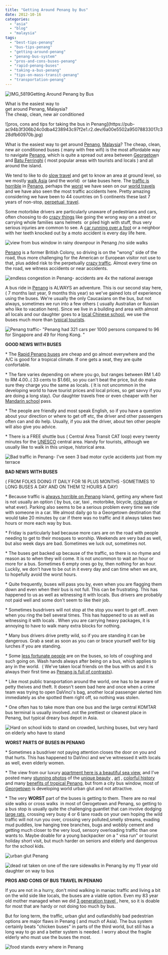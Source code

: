 ```yaml
---
title: "Getting Around Penang by Bus"
date: 2012-10-16
categories: 
  - "asia"
  - "blog"
  - "malaysia"
tags: 
  - "best-tips-penang"
  - "bus-tips-penang"
  - "getting-around-penang"
  - "penang-bus-system"
  - "pros-and-cons-buses-penang"
  - "rapid-penang-buses"
  - "taking-a-bus-penang"
  - "tips-on-mass-transit-penang"
  - "transportation-penang"
---
```


![IMG_5819](https://pub-ac94b3f306b24c0dba4238943c97f2e1.r2.dev/6a00e5502a95078833017d3c73b409970c.jpg)Getting Around Penang by Bus

What is the easiest way to  
get around Penang, Malaysia?  
The cheap, clean, new air conditioned

<!--more--> ![pros, cons and tips for taking the bus in Penang](https://pub-ac94b3f306b24c0dba4238943c97f2e1.r2.dev/6a00e5502a95078833017c328dfb60970b.jpg)  
  
What is the easiest way to get around [Penang](https://pub-ac94b3f306b24c0dba4238943c97f2e1.r2.dev/2012/04/penang-apartment-or-condo-rental-plenty-of-choices.html "Penang apartment rental"), [Malaysia](https://pub-ac94b3f306b24c0dba4238943c97f2e1.r2.dev/2012/07/typical-malaysia-local-style.html "Malaysia travel")? The cheap, clean, new air conditioned buses ( many with free wifi) is the most affordable way to navigate [Penang](https://pub-ac94b3f306b24c0dba4238943c97f2e1.r2.dev/2012/05/penang-at-night.html "Penang travel"), which is quite a spread out area between [Georgetow](https://pub-ac94b3f306b24c0dba4238943c97f2e1.r2.dev/2012/08/little-india-in-georgetown-penang.html "Georgetown penang travel")n and [Batu Ferringhi](https://pub-ac94b3f306b24c0dba4238943c97f2e1.r2.dev/2012/03/how-to-find-a-rental-apartment-in-penang-part-1.html "Batu Ferringhi travel") ( most popular areas with tourists and locals ) and all around the island.  
  
We tend to like to do [slow travel](https://pub-ac94b3f306b24c0dba4238943c97f2e1.r2.dev/2011/11/slow-travel.html "slow travel advantages") and get to know an area at ground level, so we mostly [walk Asia](https://pub-ac94b3f306b24c0dba4238943c97f2e1.r2.dev/2012/08/walking-in-asia.html "walking in Asia") (and the world)  or take buses here. The [traffic is horrible](http://www.nst.com.my/streets/northern/let-s-free-penang-of-traffic-jams-1.54734 "traffic is horrible in Penang") in [Penang](https://pub-ac94b3f306b24c0dba4238943c97f2e1.r2.dev/2011/01/tropical-winter-home-in-penang-malaysia-location-indenpendent-digital-nomad-long-term-travel-tips-.html "Penang travel "), perhaps the [worst](http://thestar.com.my/metro/story.asp?file=/2012/6/18/north/11498784&sec=north "traffic problems penang") we have seen on our [world travels](https://pub-ac94b3f306b24c0dba4238943c97f2e1.r2.dev/2012/01/amazing-family-world-tour.html "world travels of a digital nomad family") and we have also seen the most traffic accidents here. Pretty amazing considering we have been to 44 countries on 5 continents these last 7 years of non-stop, [perpetual  travel](https://pub-ac94b3f306b24c0dba4238943c97f2e1.r2.dev/2010/06/early-retirement-perpetual-travel-radical-early-retirement-with-kids-rtw-family-travel-multiyear.html "perpetual travel").  
  
Some motorbike drivers are particularly unaware of pedestrians and cars, often choosing to do [crazy things](http://www.nst.com.my/streets/northern/adapting-to-the-island-s-quirky-ways-1.42494 "crazy driving penang") like going the wrong way on a street or carrying whole families sans helmets  or piled high with stuff, thus very serious injuries are common to see. A [car running over a foot](https://pub-ac94b3f306b24c0dba4238943c97f2e1.r2.dev/2011/04/india-tourist-visa-nightmare-problems-from-se-asia/comments/page/2/ "car run over food visa India story") or a neighbor with her teeth knocked out by a moto accident is every day life here.  
  
![view from bus window in rainy downpour in Penang /no side walks](https://pub-ac94b3f306b24c0dba4238943c97f2e1.r2.dev/6a00e5502a95078833017ee4540849970d.jpg)  
  
[Penang](https://pub-ac94b3f306b24c0dba4238943c97f2e1.r2.dev/2012/03/finding-a-vacation-rental-apartment-in-penang-2.html "Penang travel tips") is a former British Colony, so driving is on the "wrong" side of the road, thus more challenging for the American or European visitor not use to that, plus added risk to the perpetually [crazy traffic](http://aliran.com/archives/monthly/2001/10g.html "crazy traffic penang, malaysia"). Almost every time on the road, we witness accidents or near accidents.  
  
![endless congestion in Penang- accidents are 4x the national average](https://pub-ac94b3f306b24c0dba4238943c97f2e1.r2.dev/6a00e5502a95078833017c32b03e4e970b.jpg)  
  
  
A bus ride in [Penang](https://pub-ac94b3f306b24c0dba4238943c97f2e1.r2.dev/2012/09/clan-jetties-floating-villages-in-penang.html "Penang tourism") is ALWAYS an adventure. This is our second stay here,( 7 months last year, 9 months this year) so we've gained lots of experience using the buses. We're usually the only Caucasians on the bus, but not always, sometimes we run into a few others ( usually Australian or Russian who like to vacation here). Since we live in a building and area with almost all locals and our daughter goes to a [local Chinese school](https://pub-ac94b3f306b24c0dba4238943c97f2e1.r2.dev/2011/01/only-american-girl-in-an-all-mandarin-school-chinese-immersion-in-language-culture-through-school.html "local chinese school"), we use the buses much more than [typical tourists](http://www.lonelyplanet.com/thorntree/thread.jspa?threadID=2209972 "typical tourist Penang").  
  
![Penang traffic- "Penang had 321 cars per 1000 persons compared to 96 for Singapore and 49 for Hong Kong. "](https://pub-ac94b3f306b24c0dba4238943c97f2e1.r2.dev/6a00e5502a95078833017c32b02dc5970b.jpg)  
  
  
**GOOD NEWS WITH BUSES**  
  
\* The [Rapid Penang buses](http://www.rapidpg.com.my/ "Rapid Penang buses") are cheap and go almost everywhere and the A/C is good for a tropical climate. If one gets a seat, they are quite confortable.  
  
\* The fare varies depending on where you go, but ranges between RM 1.40 to RM 4.00..( 33 cents to $1.66), so you can't beat the price, but do make sure they charge you the same as locals. ( It is not uncommon in the developing world to have tourist prices and local prices, so get savvy if you are doing a long stay). Our daughter travels free or even cheaper with her [Mandarin school](https://pub-ac94b3f306b24c0dba4238943c97f2e1.r2.dev/2012/06/why-learn-mandarin-in-tropical-asia-penang.html "mandarin school in Asia") pass.  
  
\* The people are friendly and most speak English, so if you have a question about your direction or where to get off etc, the driver and other passengers often can and do help. Usually, if you ask the driver, about ten other people will also give you advice.  
  
\* There is a FREE shuttle bus ( Central Area Transit CAT loop) every twenty minutes for the [UNESCO](https://pub-ac94b3f306b24c0dba4238943c97f2e1.r2.dev/2011/02/20-stunning-photos-chinese-new-year-georgetown-penang.html "UNESCO Georgetown Penang photos") central area. Handy for tourists, although we usually like to walk in this unique, historical area.  
  
![Bad traffic in Penang- I've seen 3 bad motor cycle accidents just from my terrace ](https://pub-ac94b3f306b24c0dba4238943c97f2e1.r2.dev/6a00e5502a95078833017c32b034ce970b.jpg)  
  
  
**BAD NEWS WITH BUSES**  
  
( FROM FOLKS DOING IT DAILY FOR 16 PLUS MONTHS -SOMETIMES 10 LONG BUSES A DAY AND ON THEM 12 HOURS A DAY)  
  
\* Because traffic is [always horrible on Penang](http://thestar.com.my/metro/story.asp?file=/2011/12/19/north/10122745&sec=north "worsening traffic penang") Island, getting any where fast is not usually an option ( by bus, car, taxi , motorbike, bicycle, [rickshaw](https://pub-ac94b3f306b24c0dba4238943c97f2e1.r2.dev/2012/09/-rickshaw-as-art-photo.html "beautiful rickshaw photo") or what ever). Parking also seems to be a serious problem every time we ride with someone in a car. We almost daily go to a Georgetown destination that would take 20 minutes by car if there was no traffic and it always takes two hours or more each way by bus.  
  
\* Friday is particularly bad because more cars are on the road with people needing to get to their mosques to worship. Weekends are very bad as well, but also week days are bad. Sometimes we luck out, sometimes not.  
  
\* The buses get backed up because of the traffic, so there is no rhyme and reason as to when they will come. It is not uncommon to wait an hour or more for a bus. Sometimes 6 empty ones go by, then nothing for an hour. Luckily, we don't have to be out in it every day and can time when we are, to hopefully avoid the worst hours.  
  
\* Quite frequently, buses will pass you by, even when you are flagging them down and even when their bus is not full. This can be frustrating. This has happened to us as well as witnessing it with locals. Bus drivers are probably not paid well and some don't seem to like their job.  
  
\* Sometimes busdrivers will not stop at the stop you want to get off...even when you ring the bell several times. This has happened to us as well as witnessing it with locals . When you are carrying heavy packages, it is annoying to have to walk many extra blocks for nothing.  
  
\* Many bus drivers drive pretty wild, so if you are standing it can be dangerous. Grab a seat as soon as you can or brace yourself well for big lurches if you are standing.   
  
\* Some [less fortunate people](https://pub-ac94b3f306b24c0dba4238943c97f2e1.r2.dev/2012/09/poverty-in-asia.html "less fortunate people") are on the buses, so lots of coughing and such going on. Wash hands always after being on a bus, which applies to any in the world.  ( We've taken local friends on the bus with us and it is always their first time as [Penang is full of contrasts](https://pub-ac94b3f306b24c0dba4238943c97f2e1.r2.dev/2012/05/living-in-asia.html "living in Asia contrasts")).  
  
\* Like most public transportation around the world, one has to be aware of petty theives and theft. It doesn't seem bad here and once when a crime team was trying to open DaVinci's bag, another local passenger alerted him immediately as she spotted them right off, so nothing was stolen.  
  
\* One often has to take more than one bus and the large central KOMTAR bus terminal is usually involved..not the prettiest or cleanest place in Penang, but typical dreary bus depot in Asia.  
  
![Hard on school kids to stand on crowded, lurching buses, but very hard on elderly who have to stand ](https://pub-ac94b3f306b24c0dba4238943c97f2e1.r2.dev/6a00e5502a95078833017c32b03b3f970b.jpg)  
  
  
**WORST PARTS OF BUSES IN PENANG**  
  
\* Sometimes a busdriver not paying attention closes the door on you and that hurts. This has happened to DaVinci and we've witnessed it with locals as well, even elderly women.  
  
\* The view from our luxury [apartment here is a beautiful sea view](https://pub-ac94b3f306b24c0dba4238943c97f2e1.r2.dev/2012/03/finding-a-vacation-rental-apartment-in-penang-2.html "sea view apartment penang"), and I've posted many [stunning photos](https://pub-ac94b3f306b24c0dba4238943c97f2e1.r2.dev/2011/02/20-stunning-photos-chinese-new-year-georgetown-penang.html "stunning photos of Georgetown") of the [unique beauty](https://pub-ac94b3f306b24c0dba4238943c97f2e1.r2.dev/2012/08/awesome-asian-coconut-rickshaw-photo.html "unique beauty asia") , [art](https://pub-ac94b3f306b24c0dba4238943c97f2e1.r2.dev/2012/09/adorable-photo-kids-and-bike.html "adorable art in Penang") , [colorful history](https://pub-ac94b3f306b24c0dba4238943c97f2e1.r2.dev/2012/08/exploring-colorful-asia.html "colorful history") and many [benefits of tropical Penang](https://pub-ac94b3f306b24c0dba4238943c97f2e1.r2.dev/2011/01/tropical-winter-home-in-penang-malaysia-location-indenpendent-digital-nomad-long-term-travel-tips-.html "benefits of tropical Penang"), but from a city bus window, most of [Georgetown](https://pub-ac94b3f306b24c0dba4238943c97f2e1.r2.dev/2012/09/clan-jetties-floating-villages-in-penang.html "Georgetown") is developing world urban glut and not attractive.  
  
\* The very **WORST** part of the buses is getting to them. There are no real side walks or cross walks  in most of Gerogetown and Penang, so getting to a bus stop is usually quite the challenging guantlet that can involve dodging  [large rats](https://pub-ac94b3f306b24c0dba4238943c97f2e1.r2.dev/2012/07/big-rats-in-asia.html "large rats Asia"), crossing very busy 4 or 6 lane roads on your own hoping the wild traffic will not run you over, crossing very polluted,smelly streams, evading mud puddles, low hanging tree branches, bugs and wobbly cement and getting much closer to the very loud, sensory overloading traffic than one wants to. Maybe doable for a young backpacker on a " visa run" or tourist holiday short visit, but much harder on seniors and elderly and dangerous for the school kids.  
  
![urban glut Penang](https://pub-ac94b3f306b24c0dba4238943c97f2e1.r2.dev/6a00e5502a95078833017d3cdedbdf970c.jpg)  
  
![dead rat taken on one of the rare sidewalks in Penang by my 11 year old daughter on way to bus](https://pub-ac94b3f306b24c0dba4238943c97f2e1.r2.dev/6a00e5502a95078833017d3ce0312c970c.jpg)  
  
  
  
  
**PROS AND CONS OF BUS TRAVEL IN PENANG**  
  
If you are not in a hurry, don't mind walking in maniac traffic and living a bit on the wild side like locals, the buses are a viable option. Even my 83 year old mother managed when we did [3 generation travel ,](https://pub-ac94b3f306b24c0dba4238943c97f2e1.r2.dev/2011/01/traveling-with-grandma-3-generation-travel.html "3 generation travel") here, so it is doable for most that are hardy or not doing too much by bus.  
  
But for long term, the traffic, urban glut and outlandishly bad pedestrian options are major flaws in Penang ( and much of Asia). The bus system certainly beats "chicken buses" in parts of the third world, but still has a long way to go and a better system is needed. I worry about the fragile elderly who must use the buses the most.  
  
  
  
![food stands every where in Penang](https://pub-ac94b3f306b24c0dba4238943c97f2e1.r2.dev/6a00e5502a95078833017ee4540b3a970d.jpg)
